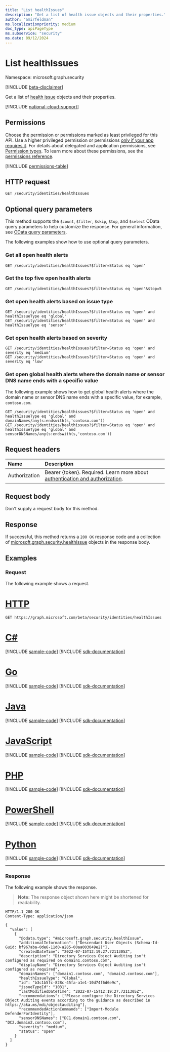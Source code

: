 ```yaml
---
title: "List healthIssues"
description: "Get a list of health issue objects and their properties."
author: "amirfeldman"
ms.localizationpriority: medium
doc_type: apiPageType
ms.subservice: "security"
ms.date: 09/12/2024
---
```


# List healthIssues

Namespace: microsoft.graph.security

[!INCLUDE [beta-disclaimer](../../includes/beta-disclaimer.md)]

Get a list of [health issue](../resources/security-healthissue.md) objects and their properties.

[!INCLUDE [national-cloud-support](../../includes/global-us.md)]

## Permissions

Choose the permission or permissions marked as least privileged for this API. Use a higher privileged permission or permissions [only if your app requires it](/graph/permissions-overview#best-practices-for-using-microsoft-graph-permissions). For details about delegated and application permissions, see [Permission types](/graph/permissions-overview#permission-types). To learn more about these permissions, see the [permissions reference](/graph/permissions-reference).

<!-- { "blockType": "permissions", "name": "security_identitycontainer_list_healthissues" } -->
[!INCLUDE [permissions-table](../includes/permissions/security-identitycontainer-list-healthissues-permissions.md)]

## HTTP request

<!-- {
  "blockType": "ignored"
}
-->
```http
GET /security/identities/healthIssues
```

## Optional query parameters

This method supports the `$count`, `$filter`, `$skip`, `$top`, and `$select` OData query parameters to help customize the response. For general information, see [OData query parameters](/graph/query-parameters).

The following examples show how to use optional query parameters.

### Get all open health alerts
<!-- {
  "blockType": "ignored"
}
-->
```http
GET /security/identities/healthIssues?$filter=Status eq 'open'
```

### Get the top five open health alerts
<!-- {
  "blockType": "ignored"
}
-->
```http
GET /security/identities/healthIssues?$filter=Status eq 'open'&$top=5
```

### Get open health alerts based on issue type
<!-- {
  "blockType": "ignored"
}
-->
```http
GET /security/identities/healthIssues?$filter=Status eq 'open' and healthIssueType eq 'global'
GET /security/identities/healthIssues?$filter=Status eq 'open' and healthIssueType eq 'sensor'
```

### Get open health alerts based on severity
<!-- {
  "blockType": "ignored"
}
-->
```http
GET /security/identities/healthIssues?$filter=Status eq 'open' and severity eq 'medium'
GET /security/identities/healthIssues?$filter=Status eq 'open' and severity eq 'low'
```

### Get open global health alerts where the domain name or sensor DNS name ends with a specific value

The following example shows how to get global health alerts where the domain name or sensor DNS name ends with a specific value, for example, `contoso.com`.

<!-- {
  "blockType": "ignored"
}
-->
```http
GET /security/identities/healthissues?$filter=Status eq 'open' and healthIssueType eq 'global' and domainNames/any(s:endswith(s,'contoso.com'))
GET /security/identities/healthissues?$filter=Status eq 'open' and healthIssueType eq 'global' and sensorDNSNames/any(s:endswith(s,'contoso.com'))
```

## Request headers

|Name|Description|
|:---|:---|
|Authorization|Bearer {token}. Required. Learn more about [authentication and authorization](/graph/auth/auth-concepts).|

## Request body

Don't supply a request body for this method.

## Response

If successful, this method returns a `200 OK` response code and a collection of [microsoft.graph.security.healthIssue](../resources/security-healthissue.md) objects in the response body.

## Examples

### Request

The following example shows a request.
# [HTTP](#tab/http)
<!-- {
  "blockType": "request",
  "name": "get_healthIssues"
}
-->
```http
GET https://graph.microsoft.com/beta/security/identities/healthIssues
```

# [C#](#tab/csharp)
[!INCLUDE [sample-code](../includes/snippets/csharp/get-healthissues-csharp-snippets.md)]
[!INCLUDE [sdk-documentation](../includes/snippets/snippets-sdk-documentation-link.md)]

# [Go](#tab/go)
[!INCLUDE [sample-code](../includes/snippets/go/get-healthissues-go-snippets.md)]
[!INCLUDE [sdk-documentation](../includes/snippets/snippets-sdk-documentation-link.md)]

# [Java](#tab/java)
[!INCLUDE [sample-code](../includes/snippets/java/get-healthissues-java-snippets.md)]
[!INCLUDE [sdk-documentation](../includes/snippets/snippets-sdk-documentation-link.md)]

# [JavaScript](#tab/javascript)
[!INCLUDE [sample-code](../includes/snippets/javascript/get-healthissues-javascript-snippets.md)]
[!INCLUDE [sdk-documentation](../includes/snippets/snippets-sdk-documentation-link.md)]

# [PHP](#tab/php)
[!INCLUDE [sample-code](../includes/snippets/php/get-healthissues-php-snippets.md)]
[!INCLUDE [sdk-documentation](../includes/snippets/snippets-sdk-documentation-link.md)]

# [PowerShell](#tab/powershell)
[!INCLUDE [sample-code](../includes/snippets/powershell/get-healthissues-powershell-snippets.md)]
[!INCLUDE [sdk-documentation](../includes/snippets/snippets-sdk-documentation-link.md)]

# [Python](#tab/python)
[!INCLUDE [sample-code](../includes/snippets/python/get-healthissues-python-snippets.md)]
[!INCLUDE [sdk-documentation](../includes/snippets/snippets-sdk-documentation-link.md)]

---

### Response

The following example shows the response.
>**Note:** The response object shown here might be shortened for readability.
<!-- {
  "blockType": "response",
  "truncated": true,
  "@odata.type": "Collection(microsoft.graph.security.healthIssue)",
  "name": "get_healthIssues"
}
-->
```http
HTTP/1.1 200 OK
Content-Type: application/json

{
  "value": [
    {
      "@odata.type": "#microsoft.graph.security.healthIssue",
      "additionalInformation": ["Descendant User Objects (Schema-Id-Guid: bf967aba-0de6-11d0-a285-00aa003049e2)"],
      "createdDateTime": "2022-07-15T12:19:27.7211305Z",
      "description": "Directory Services Object Auditing isn't configured as required on domain1.contoso.com",
      "displayName": "Directory Services Object Auditing isn't configured as required",
      "domainNames": ["domain1.contoso.com", "domain2.contoso.com"],
      "healthIssueType": "Global",
      "id": "b3c1b5fc-828c-45fa-a1e1-10d74f6d6e9c",
      "issueTypeId": "1031",
      "lastModifiedDateTime": "2022-07-15T12:19:27.7211305Z",
      "recommendations": ["Please configure the Directory Services Object Auditing events according to the guidance as described in https://aka.ms/mdi/objectauditing"],
      "recommendedActionCommands": ["Import-Module DefenderForIdentity"],
      "sensorDNSNames": ["DC1.domain1.contoso.com", "DC2.domain2.contoso.com"],
      "severity": "medium",
      "status": "open"
    }
  ]
}
```

